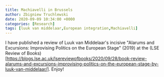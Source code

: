 ```yaml
---
title: Machiavelli in Brussels
author: Zbigniew Truchlewski
date: 2020-09-09 10:34:00 +0000
categories: [Research]
tags: [luuk van middelaar,European integration,Machiavelli]
---
```


I have published a review of Luuk van Middelaar's incisive "Alarums and Excursions: Improvising Politics on the European Stage" (2019) at the (LSE Review of Books)[https://blogs.lse.ac.uk/lsereviewofbooks/2020/09/28/book-review-alarums-and-excursions-improvising-politics-on-the-european-stage-by-luuk-van-middelaar/]. Enjoy!